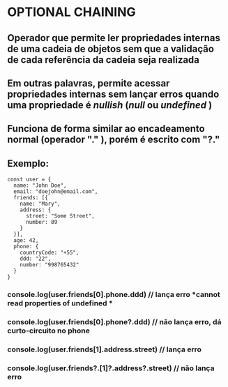 # OPTIONAL CHAINING

## Operador que permite ler propriedades internas de uma cadeia de objetos sem que a validação de cada referência da cadeia seja realizada

## Em outras palavras, permite acessar propriedades internas sem lançar erros quando uma propriedade é *nullish* (*null* ou *undefined* )

## Funciona de forma similar ao encadeamento normal (operador **"."** ), porém é escrito com **"?."**

## Exemplo:
~~~
const user = {
  name: "John Doe",
  email: "doejohn@email.com",
  friends: [{
    name: "Mary",
    address: {
      street: "Some Street",
      number: 89
    }
  }],
  age: 42,
  phone: {
    countryCode: "+55",
    ddd: "22",
    number: "998765432"
  }
}
~~~

### console.log(user.friends[0].phone.ddd)    // lança erro *cannot read properties of undefined *
### console.log(user.friends[0].phone?.ddd)  // não lança erro, dá curto-circuito no phone

### console.log(user.friends[1].address.street)       // lança erro
### console.log(user.friends?.[1]?.address?.street)  // não lança erro